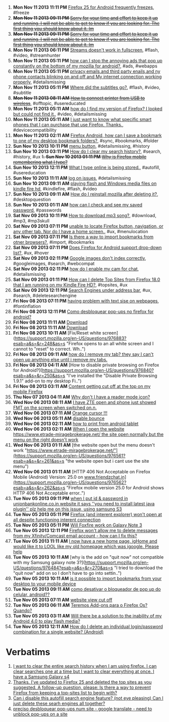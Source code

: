 1. **Mon Nov 11 2013 11:11 PM** [Firefox 25 for Android frequently freezes](https://support.mozilla.org/en-US/questions/977242?esab=a&s=&r=214&as=s "After upgrading my Firefox to 25, I frequently encounters freezing of page .."), #freeze
1. ~~**Mon Nov 11 2013 09:11 PM** [Sorry for your time and effort to keep it up and running. I will not be able to get to know if you are looking for. The first thing you should know about it. Im](https://support.mozilla.org/en-US/questions/977236?esab=a&s=&r=215&as=s "Sorry I didn't know. I will not only love you i like the new you. Sean haze")~~
1. ~~**Mon Nov 11 2013 09:11 PM** [Sorry for your time and effort to keep it up and running. I will not be able to get to know if you are looking for. The first thing you should know about it. Im](https://support.mozilla.org/en-US/questions/977235?esab=a&s=&r=216&as=s "Sorry I didn't know. I will not only love you i like the new you. Sean haze")~~
1. **Mon Nov 11 2013 06:11 PM** [Streams doesn't work in fullscreen](https://support.mozilla.org/en-US/questions/977221?esab=a&s=&r=217&as=s "Hi there,"), #flash, #video, #streamhunter
1. **Mon Nov 11 2013 05:11 PM** [how can I stop the annoying ads that pop up constantly on the bottom of my mozilla for android?](https://support.mozilla.org/en-US/questions/977215?esab=a&s=&r=218&as=s "how can I stop the annoying ads that pop up constantly on the bottom of my .."), #ads, #webapps
1. **Mon Nov 11 2013 05:11 PM** [privacy,emails,and third party enails,and ny phone contacts blinking on and off and My internet connection working properly](https://support.mozilla.org/en-US/questions/977213?esab=a&s=&r=219&as=s "Monday November 11,2013-Dear firefox,I have several questions and several c.."), #detailsmissing
1. **Mon Nov 11 2013 05:11 PM** [Where did the subtitles go?](https://support.mozilla.org/en-US/questions/977212?esab=a&s=&r=220&as=s "I watch a lot of movies and shows in different languages. Previously, Firef.."), #flash, #video, #subtitle
1. ~~**Mon Nov 11 2013 08:11 AM** [How to connect printer from USB to wireless](https://support.mozilla.org/en-US/questions/977166?esab=a&s=&r=221&as=s "Printer USB connected want to be able to print wireless")~~, #offtopic, #usereducated
1. **Mon Nov 11 2013 05:11 AM** [how do I find my version of Firefox? I looked but could not find it.](https://support.mozilla.org/en-US/questions/977143?esab=a&s=&r=222&as=s "the video add-on says it sn't compatible with my version."), #video, #detailsmissing
1. **Mon Nov 11 2013 05:11 AM** [I just want to know what specific smart phones that I can purchase that use Firefox.  Thanks.](https://support.mozilla.org/en-US/questions/977130?esab=a&s=&r=223&as=s "I am purchasing a mobile phone after not having one for five years.  I like.."), #devicecompatibility
1. **Mon Nov 11 2013 02:11 AM** [Firefox Android, how can I save a bookmark to one of my desktop bookmark folders?](https://support.mozilla.org/en-US/questions/977133?esab=a&s=&r=224&as=s "On Firefox in Android I can see all of my desktop bookmark folders."), #sync, #bookmarks, #folder
1. **Sun Nov 10 2013 10:11 PM** [menu button](https://support.mozilla.org/en-US/questions/977128?esab=a&s=&r=225&as=s "On my Samsung s4 the menu button pulls up a list of options. It used to hav.."), #detailsmissing, #history
1. **Sun Nov 10 2013 03:11 PM** [How do I clear my search history?](https://support.mozilla.org/en-US/questions/977107?esab=a&s=&r=226&as=s "I want to clear the entire search history when I am using firefox. I can cl.."), #search, #history, #ux
~~1. **Sun Nov 10 2013 01:11 PM** [Why is Firefox mobile remembering what I type?](https://support.mozilla.org/en-US/questions/977094?esab=a&s=&r=227&as=s "When I type anything into my android with firefox, it is stored. Then when ..")~~
1. **Sun Nov 10 2013 12:11 PM** [What I type online is being stored.](https://support.mozilla.org/en-US/questions/977090?esab=a&s=&r=228&as=s "Why are my previous comments that I type into fields on Facebook being reme.."), #autofill, #usereducation
1. **Sun Nov 10 2013 11:11 AM** [log on issues](https://support.mozilla.org/en-US/questions/977082?esab=a&s=&r=231&as=s "Every time I try to l I got onto my school site it says it doesn't trust it.."), #detailsmissing
1. **Sun Nov 10 2013 09:11 AM** [playing flash and Windows media files on kindle fire hd](https://support.mozilla.org/en-US/questions/977078?esab=a&s=&r=232&as=s "I have Aurora installed on my kindle fire HD and am looking for players to .."), #kindlefire, #flash, #video
1. **Sun Nov 10 2013 09:11 AM** [How do I reinstall mozilla after deleting it?](https://support.mozilla.org/en-US/questions/977074?esab=a&s=&r=233&as=s "I deleted Mozilla Firefox and my internet explorer would not open. I can't .."), #desktopquestion
1. **Sun Nov 10 2013 01:11 AM** [how can I check and see my saved password](https://support.mozilla.org/en-US/questions/977046?esab=a&s=&r=235&as=s "I want to check my saved passwords on firefox mobile and modify them."), #passwords
1. **Sat Nov 09 2013 10:11 PM** [How to download mp3 song?](https://support.mozilla.org/en-US/questions/977038?esab=a&s=&r=236&as=s "I can't download mp3 song from"), #download, #mp3, #mp3skull
1. **Sat Nov 09 2013 07:11 PM** [unable to locate Firefox button,  navigation,  or any other tab. Nor do I have a home screen.](https://support.mozilla.org/en-US/questions/977028?esab=a&s=&r=237&as=s "I am using a galaxy note 10.1 2014.  Have tried re download in several time.."), #ux, #menulocation
1. **Sat Nov 09 2013 07:11 PM** [Is there a way to import bookmarks from otner browsers?](https://support.mozilla.org/en-US/questions/977029?esab=a&s=&r=238&as=s "Just installed Firefox android and I have about 50 bookmarks in my old, gen.."), #import, #bookmarks
1. **Sat Nov 09 2013 07:11 PM** [Does Firefox for Android support drop-down list?](https://support.mozilla.org/en-US/questions/977027?esab=a&s=&r=239&as=s "Some desktop version websites extensively use drop-down list on the navigat.."), #ux, #hover
1. **Sat Nov 09 2013 02:11 PM** [Google images don't index correctly](https://support.mozilla.org/en-US/questions/976907?esab=a&s=&r=240&as=s "Using a Google Nexus 7 running Android 4.3 the Firefox Beta,  whenever I se.."), #googleimages, #search, #webcompat
1. **Sat Nov 09 2013 02:11 PM** [how do I enable my cam for chat](https://support.mozilla.org/en-US/questions/977012?esab=a&s=&r=241&as=s "if I am trying to cam chat the window comes up but is blank"), #detailsmissing
1. **Sat Nov 09 2013 01:11 PM** [How can I delete Top Sites from Firefox 18.0 that I am running on my Kindle Fire HD?](https://support.mozilla.org/en-US/questions/977010?esab=a&s=&r=242&as=s "I have tried the solutions already offered but without success. I have the .."), #topsites, #ux
1. **Sat Nov 09 2013 12:11 PM** [Search Engines under address bar](https://support.mozilla.org/en-US/questions/977003?esab=a&s=&r=243&as=s "Why in firefox beta for android do all six search engines fill out what I t.."), #ux, #search, #deletesearchengine
1. **Fri Nov 08 2013 07:11 PM** [having problem with text sise on webpages](https://support.mozilla.org/en-US/questions/976944?esab=a&s=&r=244&as=s "the text is several times bigger in the first post on a forum and it is the.."), #fontinflation
1. **Fri Nov 08 2013 12:11 PM** [Como desbloquear pop-ups no firefox for android?](https://support.mozilla.org/en-US/questions/976847?esab=a&s=&r=245&as=s "preciso desbloquear pop-ups num site")
1. **Fri Nov 08 2013 11:11 AM** [Download](https://support.mozilla.org/en-US/questions/976894?esab=a&s=&r=246&as=s "When I download in firefox (vr 8.0) , download % didn't show in status bar...")
1. **Fri Nov 08 2013 11:11 AM** [Download](https://support.mozilla.org/en-US/questions/976888?esab=a&s=&r=247&as=s "When I downlaod in firefox (vr 8.0), download percentage didn't show in sta..")
1. **Fri Nov 08 2013 10:11 AM** [Fix/Reset white screen](https://support.mozilla.org/en-US/questions/976883?esab=a&s=&r=248&as=s "Firefox opens to an all white screen and I cannot to "reset" to correct. Wh..")
1. **Fri Nov 08 2013 09:11 AM** [how do I remove my tab? they say I can't open up anything else until i remove my tabs.](https://support.mozilla.org/en-US/questions/976875?esab=a&s=&r=249&as=s "Removing my tabs")
1. **Fri Nov 08 2013 04:11 AM** [How to disable private browsing on Firefox for Android?](https://support.mozilla.org/en-US/questions/976840?esab=a&s=&r=250&as=s "I've installed the "Disable Private Browsing 1.9.1" add-on to my desktop Fi..")
1. **Fri Nov 08 2013 03:11 AM** [Content getting cut off at the top on my mobile Firefox](https://support.mozilla.org/en-US/questions/976838?esab=a&s=&r=251&as=s "Hi - after the most recent update to my mobile Firefox browser (on a Galaxy..")
1. **Thu Nov 07 2013 04:11 AM** [Why don't I have a reader mode icon?](https://support.mozilla.org/en-US/questions/976706?esab=a&s=&r=252&as=s "I've tried to enable Reader Mode as the tips say, but there is no icon next..")
1. **Wed Nov 06 2013 08:11 AM** [I have ZTE open and phone just showed FMT on the screen when switched on.n.](https://support.mozilla.org/en-US/questions/976600?esab=a&s=&r=254&as=s "Screen was locked, phone would do nothing. Holding start button in did noth..")
1. **Wed Nov 06 2013 07:11 AM** [Orange cursor !!!](https://support.mozilla.org/en-US/questions/976594?esab=a&s=&r=255&as=s "Does the Orange Cursor not annoy anyone.")
1. **Wed Nov 06 2013 05:11 AM** [disable bounce](https://support.mozilla.org/en-US/questions/976578?esab=a&s=&r=258&as=s "Hello all,")
1. **Wed Nov 06 2013 02:11 AM** [how to print from android tablet](https://support.mozilla.org/en-US/questions/976567?esab=a&s=&r=259&as=s "How to print from my galaxy 2 tablet to my epson nx230 printer")
1. **Wed Nov 06 2013 02:11 AM** [When I open the website   https://www.etrade-miragebrokerage.net/    the site open normally but the menu on the right doesn't work](https://support.mozilla.org/en-US/questions/976563?esab=a&s=&r=260&as=s "the site work normally on the laptop but doesn't work on the mobile I am us..")
1. **Wed Nov 06 2013 01:11 AM** [the website open but the menu doesn't work "https://www.etrade-miragebrokerage.net/"](https://support.mozilla.org/en-US/questions/976561?esab=a&s=&r=261&as=s "the website open but i cant use the site menu")
1. **Wed Nov 06 2013 01:11 AM** [HTTP 406 Not Acceptable on Firefox Mobile (Android) Version: 25.0 on www.friendzchat.in](https://support.mozilla.org/en-US/questions/976562?esab=a&s=&r=262&as=s "Firefox mobile version 25.0 for Android shows HTTP 406 Not Acceptable error..")
1. **Tue Nov 05 2013 09:11 PM** [when I put id & password in unionbankonline.co.in website it says ''you need to install latest java plugin'' plz help me on this issue, using samsung S3](https://support.mozilla.org/en-US/questions/976549?esab=a&s=&r=263&as=s "problem is with")
1. **Tue Nov 05 2013 05:11 PM** [Firefox (and interent explorer) won't open at all despite functioning interent connection](https://support.mozilla.org/en-US/questions/976529?esab=a&s=&r=265&as=s "I'm using a dell Inspiron with windows vista (home basic). I downloaded Sky..")
1. **Tue Nov 05 2013 05:11 PM** [Will Foxfire work on Galaxy Note 3](https://support.mozilla.org/en-US/questions/976525?esab=a&s=&r=266&as=s "Just bought new Galaxy Note 3, can I download Foxfire?")
1. **Tue Nov 05 2013 12:11 PM** [Firefox won't allow me to delete messages from my Xfinity/Comcast email account - how can I fix this?](https://support.mozilla.org/en-US/questions/976494?esab=a&s=&r=267&as=s "I'm able to open and read email on my Samsung Galaxy, but messages won,t de..")
1. **Tue Nov 05 2013 11:11 AM** [I now have a new home page, igHome and would like it to LOOL like my old homepage which was igoogle. Please help](https://support.mozilla.org/en-US/questions/976486?esab=a&s=&r=269&as=s "I need help setting up my new home page?")
1. **Tue Nov 05 2013 10:11 AM** [why is the add on "quit now" not compatible with my Samsung galaxy note 3?](https://support.mozilla.org/en-US/questions/976484?esab=a&s=&r=270&as=s "I tried to download the "quit now" add on so I don’t have to go into settin..")
1. **Tue Nov 05 2013 10:11 AM** [is it possible to import bookmarks from your desktop to your mobile device](https://support.mozilla.org/en-US/questions/976483?esab=a&s=&r=271&as=s "I would like to copy the bookmarks on my desktop to my galaxy s4")
1. **Tue Nov 05 2013 09:11 AM** [como desativar o bloqueador de pop up do celular, android??](https://support.mozilla.org/en-US/questions/976478?esab=a&s=&r=272&as=s "quero acessar meu home broker")
1. **Tue Nov 05 2013 07:11 AM** [website view cut off](https://support.mozilla.org/en-US/questions/976467?esab=a&s=&r=273&as=s "I've been having problems with website views being cutoff at times. When lo..")
1. **Tue Nov 05 2013 06:11 AM** [Teremos Add-ons para o Firefox Os? Quando?](https://support.mozilla.org/en-US/questions/976461?esab=a&s=&r=274&as=s "Agradeço antecipadamente.")
1. **Tue Nov 05 2013 03:11 AM** [Will there be a solution to the inability of my Android 4.0 to play flash media?](https://support.mozilla.org/en-US/questions/976445?esab=a&s=&r=275&as=s "The system requirements for website specifies Adobe Flash.  I installed Ado..")
1. **Tue Nov 05 2013 12:11 AM** [How do I delete an individual login/password combination for a single website? (Android)](https://support.mozilla.org/en-US/questions/976429?esab=a&s=&r=276&as=s "Let's say I use a hotspot with a webportal to login to it on a regular basi..")

# Verbatims

1. [I want to clear the entire search history when I am using firefox. I can clear searches one at a time but I want to clear everything at once. I have a Samsung Galaxy s4](https://support.mozilla.org/en-US/questions/977107)
2. [Thanks. I've updated to Firefox 25 and deleted the top sites as you suggested. A follow-up question, please: Is there a way to prevent Firefox from keeping a top-sites list to begin with?](https://support.mozilla.org/en-US/questions/977010)
3. [Can i disable this autofill search engine feature? (not eye pleasing) Can I just delete these searh engines all together?](https://support.mozilla.org/en-US/questions/977003)
4. [preciso desbloquear pop-ups num site - google translate - need to unblock pop-ups on a site](https://support.mozilla.org/en-US/questions/976847)
